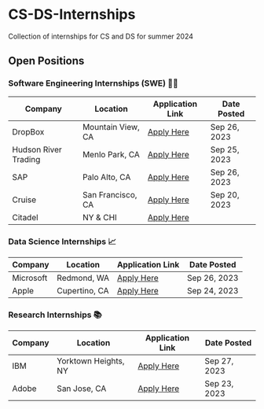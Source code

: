 # CS-DS-Internships
Collection of internships for CS and DS for summer 2024

## Open Positions

### Software Engineering Internships (SWE) 👨‍💻

| Company   | Location  | Application Link | Date Posted |
| --------- | --------- | ---------------- | ----------- |
| DropBox    | Mountain View, CA | [Apply Here](https://jobs.dropbox.com/listing/5265677) | Sep 26, 2023 |
| Hudson River Trading  | Menlo Park, CA | [Apply Here](https://www.hudsonrivertrading.com/careers/job/?gh_jid=5271837&req_id=447) | Sep 25, 2023 |
| SAP | Palo Alto, CA | [Apply Here](https://jobs.sap.com/job/Palo-Alto-SAP-Labs-US-iXp-Intern-Software-Developer-CA-94304/985321901) | Sep 26, 2023   
| Cruise | San Francisco, CA | [Apply Here](https://boards.greenhouse.io/cruiseuniversity/jobs/5364458?gh_src=1xdap08r1) | Sep 20, 2023
| Citadel | NY & CHI | [Apply Here](https://www.citadel.com/careers/details/software-engineer-intern-us/) || August 20, 2023

### Data Science Internships 📈

| Company   | Location  | Application Link | Date Posted |
| --------- | --------- | ---------------- | ----------- |
| Microsoft | Redmond, WA   | [Apply Here](#) | Sep 26, 2023 |
| Apple     | Cupertino, CA | [Apply Here](#) | Sep 24, 2023 |

### Research Internships 📚

| Company   | Location  | Application Link | Date Posted |
| --------- | --------- | ---------------- | ----------- |
| IBM       | Yorktown Heights, NY | [Apply Here](#) | Sep 27, 2023 |
| Adobe     | San Jose, CA         | [Apply Here](#) | Sep 23, 2023 |
